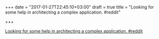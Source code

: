 +++
date = "2017-01-27T22:45:10+03:00"
draft = true
title = "Looking for some help in architecting a complex application.  #reddit"

+++

<p><a href="https://t.co/HoU6KaTIPY">Looking for some help in architecting a complex application.  #reddit</a></p>
